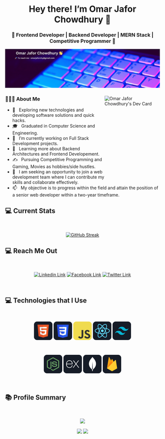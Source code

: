 <h1 align="center">Hey there! I’m Omar Jafor Chowdhury 👋 </h1>
<h3 align="center">🚀 Frontend Developer | Backend Developer | MERN Stack | Competitive Programmer  🚀</h3>

<img src="./assets//banner/banner.jpg" alt="Alt text">


<div>
<div align="left">
<a href="https://app.daily.dev/omarjafor"><img align="right" width="180" height="280" src="https://api.daily.dev/devcards/09db650dd2844e0aba6ce580e9125245.png?r=5wd" alt="Omar Jafor Chowdhury's Dev Card" /></a>
</div>
<div align="left"> 
  <h3> 👨🏻‍💻 About Me </h3>

  - 🤔 &nbsp; Exploring new technologies and developing software solutions and quick hacks.
  - 🎓 &nbsp; Graduated in Computer Science and Engineering.
  - 💼 &nbsp; I’m currently working on Full Stack Development projects.
  - 🌱 &nbsp; Learning more about Backend Architectures and Frontend Developement.
  - ✍️ &nbsp; Pursuing Competitive Programming and Gaming, Movies as hobbies/side hustles.
  - 💞️ &nbsp; I am seeking an opportunity to join a web development team where I can contribute my skills and collaborate effectively.
  - 📫 &nbsp; My objective is to progress within the field and attain the position of a senior web developer within a two-year timeframe.
</div> 
</div>

## 💻 Current Stats

<br />
<p align="center">
  <a href="https://git.io/streak-stats"><img src="https://streak-stats.demolab.com?user=omarjafor&theme=gotham&border_radius=5&card_width=500" alt="GitHub Streak" /></a>
</p>


## 💻 Reach Me Out

<br />
<p align="center">
<a href="https://www.linkedin.com/in/omarjaforchy/"><img src="https://i.ibb.co/h2NWNKH/linkedin.png" width="60" height="60" alt="Linkedin Link" /></a>
<a href="https://www.facebook.com/omarjaforchy/"><img src="https://i.ibb.co/ZS1fF3f/facebook.png" width="60" height="60" alt="Facebook Link" /></a>
<a href="https://twitter.com/jaberjabed"><img src="https://i.ibb.co/dMQFqV7/twitter.png" width="60" height="60" alt="Twitter Link" /></a>
</p>
<br />


## 💻 Technologies that I Use

<br>
<p align="center">
<img src="./assets/icon/HTML.png"/>
<img src="./assets/icon/css.png"/>
<img src="./assets/icon/JavaScript.png"/>
<img src="./assets/icon/react.png"/>
<img src="./assets/icon/tailwind.png"/>

</p>
<br>
<p align="center">
<img src="./assets/icon/node.png"/>
<img src="./assets/icon/express.png"/>
<img src="./assets/icon/mongo.png"/>
<img src="./assets/icon/firebase.png"/>
</p>
<br>

## 📚 Profile Summary

<div align="center">

<br />
<p align="center">
  <img src="https://github-profile-summary-cards.vercel.app/api/cards/profile-details?username=omarjafor&theme=gotham" width="900"/>
</p>

<p align="center">
  <img src="http://github-profile-summary-cards.vercel.app/api/cards/most-commit-language?username=omarjafor&theme=gotham" width="400"/>
  <img src="http://github-profile-summary-cards.vercel.app/api/cards/productive-time?username=omarjafor&theme=gotham&utcOffset=8" width="400"/>
</p>

</div>